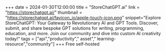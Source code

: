 +++
date = 2024-01-30T12:00:00
title = "StoreChatGPT.ai"
link = "https://storechatgpt.ai/"
thumbnail = "https://storechatgpt.ai/favicon_io/apple-touch-icon.png"
snippet="Explore StoreChatGPT: Your Gateway to Revolutionary AI and GPT Tools. Discover, submit, and share bespoke GPT solutions for writing, programming, education, and more. Join our community and dive into custom AI creativity today!"
tags = ["api","productivity"," asset"," learning-resource","community"]
+++
Free self-hosted
